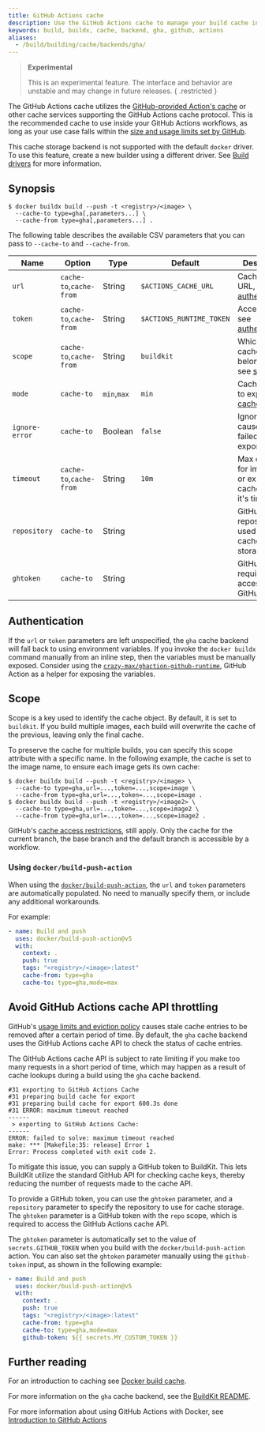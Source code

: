 ```yaml
---
title: GitHub Actions cache
description: Use the GitHub Actions cache to manage your build cache in CI
keywords: build, buildx, cache, backend, gha, github, actions
aliases:
  - /build/building/cache/backends/gha/
---
```


> **Experimental**
>
> This is an experimental feature. The interface and behavior are unstable and
> may change in future releases.
{ .restricted }

The GitHub Actions cache utilizes the
[GitHub-provided Action's cache](https://github.com/actions/cache) or other
cache services supporting the GitHub Actions cache protocol. This is the
recommended cache to use inside your GitHub Actions workflows, as long as your
use case falls within the
[size and usage limits set by GitHub](https://docs.github.com/en/actions/using-workflows/caching-dependencies-to-speed-up-workflows#usage-limits-and-eviction-policy).

This cache storage backend is not supported with the default `docker` driver.
To use this feature, create a new builder using a different driver. See
[Build drivers](../../drivers/_index.md) for more information.

## Synopsis

```console
$ docker buildx build --push -t <registry>/<image> \
  --cache-to type=gha[,parameters...] \
  --cache-from type=gha[,parameters...] .
```

The following table describes the available CSV parameters that you can pass to
`--cache-to` and `--cache-from`.

| Name           | Option                  | Type        | Default                  | Description                                                          |
| -------------- | ----------------------- | ----------- | ------------------------ | -------------------------------------------------------------------- |
| `url`          | `cache-to`,`cache-from` | String      | `$ACTIONS_CACHE_URL`     | Cache server URL, see [authentication][1].                           |
| `token`        | `cache-to`,`cache-from` | String      | `$ACTIONS_RUNTIME_TOKEN` | Access token, see [authentication][1].                               |
| `scope`        | `cache-to`,`cache-from` | String      | `buildkit`               | Which scope cache object belongs to, see [scope][2]                  |
| `mode`         | `cache-to`              | `min`,`max` | `min`                    | Cache layers to export, see [cache mode][3].                         |
| `ignore-error` | `cache-to`              | Boolean     | `false`                  | Ignore errors caused by failed cache exports.                        |
| `timeout`      | `cache-to`,`cache-from` | String      | `10m`                    | Max duration for importing or exporting cache before it's timed out. |
| `repository`   | `cache-to`              | String      |                          | GitHub repository used for cache storage.                            |
| `ghtoken`      | `cache-to`              | String      |                          | GitHub token required for accessing the GitHub API.                  |

[1]: #authentication
[2]: #scope
[3]: _index.md#cache-mode

## Authentication

If the `url` or `token` parameters are left unspecified, the `gha` cache backend
will fall back to using environment variables. If you invoke the `docker buildx`
command manually from an inline step, then the variables must be manually
exposed. Consider using the
[`crazy-max/ghaction-github-runtime`](https://github.com/crazy-max/ghaction-github-runtime),
GitHub Action as a helper for exposing the variables.

## Scope

Scope is a key used to identify the cache object. By default, it is set to
`buildkit`. If you build multiple images, each build will overwrite the cache
of the previous, leaving only the final cache.

To preserve the cache for multiple builds, you can specify this scope attribute
with a specific name. In the following example, the cache is set to the image
name, to ensure each image gets its own cache:

```console
$ docker buildx build --push -t <registry>/<image> \
  --cache-to type=gha,url=...,token=...,scope=image \
  --cache-from type=gha,url=...,token=...,scope=image .
$ docker buildx build --push -t <registry>/<image2> \
  --cache-to type=gha,url=...,token=...,scope=image2 \
  --cache-from type=gha,url=...,token=...,scope=image2 .
```

GitHub's [cache access restrictions](https://docs.github.com/en/actions/advanced-guides/caching-dependencies-to-speed-up-workflows#restrictions-for-accessing-a-cache),
still apply. Only the cache for the current branch, the base branch and the
default branch is accessible by a workflow.

### Using `docker/build-push-action`

When using the
[`docker/build-push-action`](https://github.com/docker/build-push-action), the
`url` and `token` parameters are automatically populated. No need to manually
specify them, or include any additional workarounds.

For example:

```yaml
- name: Build and push
  uses: docker/build-push-action@v5
  with:
    context: .
    push: true
    tags: "<registry>/<image>:latest"
    cache-from: type=gha
    cache-to: type=gha,mode=max
```

## Avoid GitHub Actions cache API throttling

GitHub's [usage limits and eviction policy](https://docs.github.com/en/actions/using-workflows/caching-dependencies-to-speed-up-workflows#usage-limits-and-eviction-policy)
causes stale cache entries to be removed after a certain period of time. By
default, the `gha` cache backend uses the GitHub Actions cache API to check the
status of cache entries.

The GitHub Actions cache API is subject to rate limiting if you make too many
requests in a short period of time, which may happen as a result of cache
lookups during a build using the `gha` cache backend.

```text
#31 exporting to GitHub Actions Cache
#31 preparing build cache for export
#31 preparing build cache for export 600.3s done
#31 ERROR: maximum timeout reached
------
 > exporting to GitHub Actions Cache:
------
ERROR: failed to solve: maximum timeout reached
make: *** [Makefile:35: release] Error 1
Error: Process completed with exit code 2.
```

To mitigate this issue, you can supply a GitHub token to BuildKit. This lets
BuildKit utilize the standard GitHub API for checking cache keys, thereby
reducing the number of requests made to the cache API.

To provide a GitHub token, you can use the `ghtoken` parameter, and a
`repository` parameter to specify the repository to use for cache storage. The
`ghtoken` parameter is a GitHub token with the `repo` scope, which is required
to access the GitHub Actions cache API.

The `ghtoken` parameter is automatically set to the value of
`secrets.GITHUB_TOKEN` when you build with the `docker/build-push-action`
action. You can also set the `ghtoken` parameter manually using the
`github-token` input, as shown in the following example:

```yaml
- name: Build and push
  uses: docker/build-push-action@v5
  with:
    context: .
    push: true
    tags: "<registry>/<image>:latest"
    cache-from: type=gha
    cache-to: type=gha,mode=max
    github-token: ${{ secrets.MY_CUSTOM_TOKEN }}
```

## Further reading

For an introduction to caching see [Docker build cache](../_index.md).

For more information on the `gha` cache backend, see the
[BuildKit README](https://github.com/moby/buildkit#github-actions-cache-experimental).

For more information about using GitHub Actions with Docker, see
[Introduction to GitHub Actions](../../ci/github-actions/_index.md)
